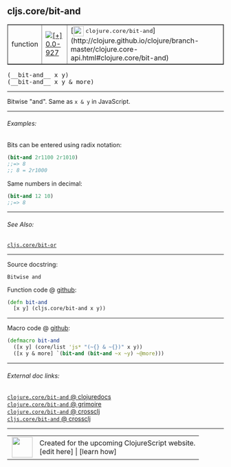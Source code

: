 ## cljs.core/bit-and



 <table border="1">
<tr>
<td>function</td>
<td><a href="https://github.com/cljsinfo/cljs-api-docs/tree/0.0-927"><img valign="middle" alt="[+] 0.0-927" title="Added in 0.0-927" src="https://img.shields.io/badge/+-0.0--927-lightgrey.svg"></a> </td>
<td>
[<img height="24px" valign="middle" src="http://i.imgur.com/1GjPKvB.png"> <samp>clojure.core/bit-and</samp>](http://clojure.github.io/clojure/branch-master/clojure.core-api.html#clojure.core/bit-and)
</td>
</tr>
</table>


 <samp>
(__bit-and__ x y)<br>
</samp>
 <samp>
(__bit-and__ x y & more)<br>
</samp>

---

Bitwise "and".  Same as `x & y` in JavaScript.

---

###### Examples:

Bits can be entered using radix notation:

```clj
(bit-and 2r1100 2r1010)
;;=> 8
;; 8 = 2r1000
```

Same numbers in decimal:

```clj
(bit-and 12 10)
;;=> 8
```

---

###### See Also:

[`cljs.core/bit-or`](cljs.core_bit-or.md)<br>

---


Source docstring:

```
Bitwise and
```


Function code @ [github](https://github.com/clojure/clojurescript/blob/r2027/src/cljs/cljs/core.cljs#L1657-L1659):

```clj
(defn bit-and
  [x y] (cljs.core/bit-and x y))
```

<!--
Repo - tag - source tree - lines:

 <pre>
clojurescript @ r2027
└── src
    └── cljs
        └── cljs
            └── <ins>[core.cljs:1657-1659](https://github.com/clojure/clojurescript/blob/r2027/src/cljs/cljs/core.cljs#L1657-L1659)</ins>
</pre>

-->

---

Macro code @ [github](https://github.com/clojure/clojurescript/blob/r2027/src/clj/cljs/core.clj#L466-L468):

```clj
(defmacro bit-and
  ([x y] (core/list 'js* "(~{} & ~{})" x y))
  ([x y & more] `(bit-and (bit-and ~x ~y) ~@more)))
```

<!--
Repo - tag - source tree - lines:

 <pre>
clojurescript @ r2027
└── src
    └── clj
        └── cljs
            └── <ins>[core.clj:466-468](https://github.com/clojure/clojurescript/blob/r2027/src/clj/cljs/core.clj#L466-L468)</ins>
</pre>
-->

---


###### External doc links:

[`clojure.core/bit-and` @ clojuredocs](http://clojuredocs.org/clojure.core/bit-and)<br>
[`clojure.core/bit-and` @ grimoire](http://conj.io/store/v1/org.clojure/clojure/1.7.0-beta3/clj/clojure.core/bit-and/)<br>
[`clojure.core/bit-and` @ crossclj](http://crossclj.info/fun/clojure.core/bit-and.html)<br>
[`cljs.core/bit-and` @ crossclj](http://crossclj.info/fun/cljs.core.cljs/bit-and.html)<br>

---

 <table>
<tr><td>
<img valign="middle" align="right" width="48px" src="http://i.imgur.com/Hi20huC.png">
</td><td>
Created for the upcoming ClojureScript website.<br>
[edit here] | [learn how]
</td></tr></table>

[edit here]:https://github.com/cljsinfo/cljs-api-docs/blob/master/cljsdoc/cljs.core_bit-and.cljsdoc
[learn how]:https://github.com/cljsinfo/cljs-api-docs/wiki/cljsdoc-files

<!--

This information was too distracting to show to readers, but I'll leave it
commented here since it is helpful to:

- pretty-print the data used to generate this document
- and show how to retrieve that data



The API data for this symbol:

```clj
{:description "Bitwise \"and\".  Same as `x & y` in JavaScript.",
 :ns "cljs.core",
 :name "bit-and",
 :signature ["[x y]" "[x y & more]"],
 :history [["+" "0.0-927"]],
 :type "function",
 :related ["cljs.core/bit-or"],
 :full-name-encode "cljs.core_bit-and",
 :source {:code "(defn bit-and\n  [x y] (cljs.core/bit-and x y))",
          :title "Function code",
          :repo "clojurescript",
          :tag "r2027",
          :filename "src/cljs/cljs/core.cljs",
          :lines [1657 1659]},
 :extra-sources [{:code "(defmacro bit-and\n  ([x y] (core/list 'js* \"(~{} & ~{})\" x y))\n  ([x y & more] `(bit-and (bit-and ~x ~y) ~@more)))",
                  :title "Macro code",
                  :repo "clojurescript",
                  :tag "r2027",
                  :filename "src/clj/cljs/core.clj",
                  :lines [466 468]}],
 :examples [{:id "3c0470",
             :content "Bits can be entered using radix notation:\n\n```clj\n(bit-and 2r1100 2r1010)\n;;=> 8\n;; 8 = 2r1000\n```\n\nSame numbers in decimal:\n\n```clj\n(bit-and 12 10)\n;;=> 8\n```"}],
 :full-name "cljs.core/bit-and",
 :clj-symbol "clojure.core/bit-and",
 :docstring "Bitwise and"}

```

Retrieve the API data for this symbol:

```clj
;; from Clojure REPL
(require '[clojure.edn :as edn])
(-> (slurp "https://raw.githubusercontent.com/cljsinfo/cljs-api-docs/catalog/cljs-api.edn")
    (edn/read-string)
    (get-in [:symbols "cljs.core/bit-and"]))
```

-->
